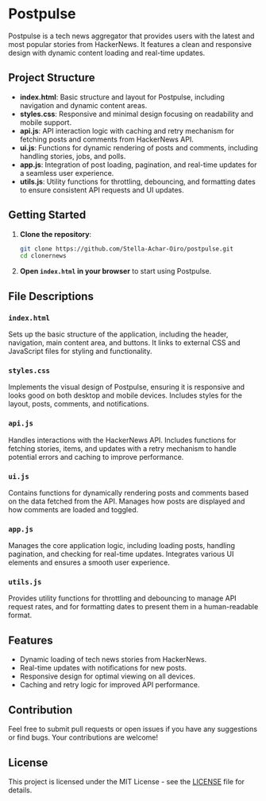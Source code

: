 # Postpulse
Postpulse is a tech news aggregator that provides users with the latest and most popular stories from HackerNews. It features a clean and responsive design with dynamic content loading and real-time updates.

## Project Structure

- **index.html**: Basic structure and layout for Postpulse, including navigation and dynamic content areas.
- **styles.css**: Responsive and minimal design focusing on readability and mobile support.
- **api.js**: API interaction logic with caching and retry mechanism for fetching posts and comments from HackerNews API.
- **ui.js**: Functions for dynamic rendering of posts and comments, including handling stories, jobs, and polls.
- **app.js**: Integration of post loading, pagination, and real-time updates for a seamless user experience.
- **utils.js**: Utility functions for throttling, debouncing, and formatting dates to ensure consistent API requests and UI updates.

## Getting Started

1. **Clone the repository**:
   ```bash
   git clone https://github.com/Stella-Achar-Oiro/postpulse.git
   cd clonernews
   ```

2. **Open `index.html` in your browser** to start using Postpulse.

## File Descriptions

### `index.html`
Sets up the basic structure of the application, including the header, navigation, main content area, and buttons. It links to external CSS and JavaScript files for styling and functionality.

### `styles.css`
Implements the visual design of Postpulse, ensuring it is responsive and looks good on both desktop and mobile devices. Includes styles for the layout, posts, comments, and notifications.

### `api.js`
Handles interactions with the HackerNews API. Includes functions for fetching stories, items, and updates with a retry mechanism to handle potential errors and caching to improve performance.

### `ui.js`
Contains functions for dynamically rendering posts and comments based on the data fetched from the API. Manages how posts are displayed and how comments are loaded and toggled.

### `app.js`
Manages the core application logic, including loading posts, handling pagination, and checking for real-time updates. Integrates various UI elements and ensures a smooth user experience.

### `utils.js`
Provides utility functions for throttling and debouncing to manage API request rates, and for formatting dates to present them in a human-readable format.

## Features

- Dynamic loading of tech news stories from HackerNews.
- Real-time updates with notifications for new posts.
- Responsive design for optimal viewing on all devices.
- Caching and retry logic for improved API performance.

## Contribution

Feel free to submit pull requests or open issues if you have any suggestions or find bugs. Your contributions are welcome!

## License

This project is licensed under the MIT License - see the [LICENSE](LICENSE) file for details.
